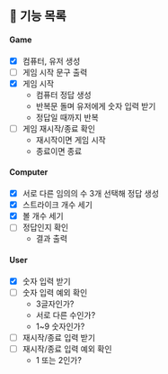 ## 📝 기능 목록

#### Game
-[x] 컴퓨터, 유저 생성
-[ ] 게임 시작 문구 출력
-[x] 게임 시작
  - 컴퓨터 정답 생성
  - 반복문 돌며 유저에게 숫자 입력 받기
  - 정답일 때까지 반복
-[ ] 게임 재시작/종료 확인
  - 재시작이면 게임 시작 
  - 종료이면 종료

#### Computer
-[x] 서로 다른 임의의 수 3개 선택해 정답 생성
-[x] 스트라이크 개수 세기
-[x] 볼 개수 세기
-[ ] 정답인지 확인
  - 결과 출력

#### User
-[x] 숫자 입력 받기
-[ ] 숫자 입력 예외 확인
  - 3글자인가?
  - 서로 다른 수인가?
  - 1~9 숫자인가? 
-[ ] 재시작/종료 입력 받기
-[ ] 재시작/종료 입력 예외 확인
  - 1 또는 2인가?

